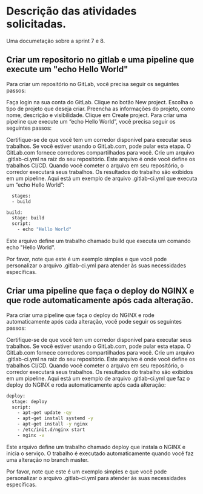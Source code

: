 
# Descrição das atividades solicitadas.

Uma documetação sobre a sprint 7 e 8.


## Criar um repositorio no gitlab e uma pipeline que execute um "echo Hello World"

Para criar um repositório no GitLab, você precisa seguir os seguintes passos:

Faça login na sua conta do GitLab.
Clique no botão New project.
Escolha o tipo de projeto que deseja criar.
Preencha as informações do projeto, como nome, descrição e visibilidade.
Clique em Create project.
Para criar uma pipeline que execute um “echo Hello World”, você precisa seguir os seguintes passos:

Certifique-se de que você tem um corredor disponível para executar seus trabalhos. Se você estiver usando o GitLab.com, pode pular esta etapa. O GitLab.com fornece corredores compartilhados para você.
Crie um arquivo .gitlab-ci.yml na raiz do seu repositório. Este arquivo é onde você define os trabalhos CI/CD.
Quando você cometer o arquivo em seu repositório, o corredor executará seus trabalhos. Os resultados do trabalho são exibidos em um pipeline.
Aqui está um exemplo de arquivo .gitlab-ci.yml que executa um “echo Hello World”:

```bash
  stages:
  - build

build:
  stage: build
  script:
    - echo "Hello World"

```
Este arquivo define um trabalho chamado build que executa um comando echo "Hello World".

Por favor, note que este é um exemplo simples e que você pode personalizar o arquivo .gitlab-ci.yml para atender às suas necessidades específicas.

## Criar uma pipeline que faça o deploy do NGINX e que rode automaticamente após cada alteração.

Para criar uma pipeline que faça o deploy do NGINX e rode automaticamente após cada alteração, você pode seguir os seguintes passos:

Certifique-se de que você tem um corredor disponível para executar seus trabalhos. Se você estiver usando o GitLab.com, pode pular esta etapa. O GitLab.com fornece corredores compartilhados para você.
Crie um arquivo .gitlab-ci.yml na raiz do seu repositório. Este arquivo é onde você define os trabalhos CI/CD.
Quando você cometer o arquivo em seu repositório, o corredor executará seus trabalhos. Os resultados do trabalho são exibidos em um pipeline.
Aqui está um exemplo de arquivo .gitlab-ci.yml que faz o deploy do NGINX e roda automaticamente após cada alteração:

```bash
deploy:
  stage: deploy
  script:
    - apt-get update -qy
    - apt-get install systemd -y
    - apt-get install -y nginx
    - /etc/init.d/nginx start
    - nginx -v

```
Este arquivo define um trabalho chamado deploy que instala o NGINX e inicia o serviço. O trabalho é executado automaticamente quando você faz uma alteração no branch master.

Por favor, note que este é um exemplo simples e que você pode personalizar o arquivo .gitlab-ci.yml para atender às suas necessidades específicas.